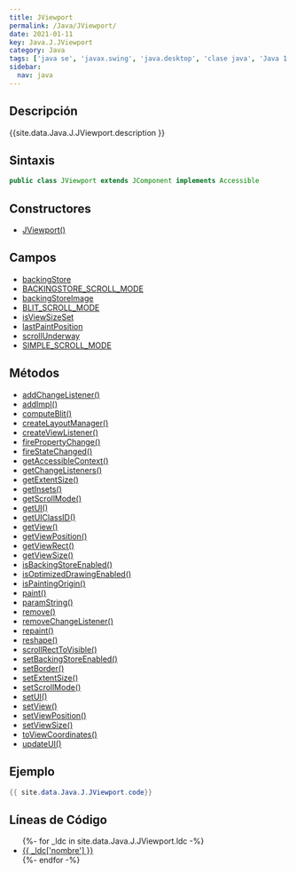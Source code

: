 ```yaml
---
title: JViewport
permalink: /Java/JViewport/
date: 2021-01-11
key: Java.J.JViewport
category: Java
tags: ['java se', 'javax.swing', 'java.desktop', 'clase java', 'Java 1.2']
sidebar: 
  nav: java
---
```


## Descripción
{{site.data.Java.J.JViewport.description }}

## Sintaxis
~~~java
public class JViewport extends JComponent implements Accessible
~~~

## Constructores
* [JViewport()](/Java/JViewport/JViewport/)

## Campos
* [backingStore](/Java/JViewport/backingStore)
* [BACKINGSTORE_SCROLL_MODE](/Java/JViewport/BACKINGSTORE_SCROLL_MODE)
* [backingStoreImage](/Java/JViewport/backingStoreImage)
* [BLIT_SCROLL_MODE](/Java/JViewport/BLIT_SCROLL_MODE)
* [isViewSizeSet](/Java/JViewport/isViewSizeSet)
* [lastPaintPosition](/Java/JViewport/lastPaintPosition)
* [scrollUnderway](/Java/JViewport/scrollUnderway)
* [SIMPLE_SCROLL_MODE](/Java/JViewport/SIMPLE_SCROLL_MODE)

## Métodos
* [addChangeListener()](/Java/JViewport/addChangeListener)
* [addImpl()](/Java/JViewport/addImpl)
* [computeBlit()](/Java/JViewport/computeBlit)
* [createLayoutManager()](/Java/JViewport/createLayoutManager)
* [createViewListener()](/Java/JViewport/createViewListener)
* [firePropertyChange()](/Java/JViewport/firePropertyChange)
* [fireStateChanged()](/Java/JViewport/fireStateChanged)
* [getAccessibleContext()](/Java/JViewport/getAccessibleContext)
* [getChangeListeners()](/Java/JViewport/getChangeListeners)
* [getExtentSize()](/Java/JViewport/getExtentSize)
* [getInsets()](/Java/JViewport/getInsets)
* [getScrollMode()](/Java/JViewport/getScrollMode)
* [getUI()](/Java/JViewport/getUI)
* [getUIClassID()](/Java/JViewport/getUIClassID)
* [getView()](/Java/JViewport/getView)
* [getViewPosition()](/Java/JViewport/getViewPosition)
* [getViewRect()](/Java/JViewport/getViewRect)
* [getViewSize()](/Java/JViewport/getViewSize)
* [isBackingStoreEnabled()](/Java/JViewport/isBackingStoreEnabled)
* [isOptimizedDrawingEnabled()](/Java/JViewport/isOptimizedDrawingEnabled)
* [isPaintingOrigin()](/Java/JViewport/isPaintingOrigin)
* [paint()](/Java/JViewport/paint)
* [paramString()](/Java/JViewport/paramString)
* [remove()](/Java/JViewport/remove)
* [removeChangeListener()](/Java/JViewport/removeChangeListener)
* [repaint()](/Java/JViewport/repaint)
* [reshape()](/Java/JViewport/reshape)
* [scrollRectToVisible()](/Java/JViewport/scrollRectToVisible)
* [setBackingStoreEnabled()](/Java/JViewport/setBackingStoreEnabled)
* [setBorder()](/Java/JViewport/setBorder)
* [setExtentSize()](/Java/JViewport/setExtentSize)
* [setScrollMode()](/Java/JViewport/setScrollMode)
* [setUI()](/Java/JViewport/setUI)
* [setView()](/Java/JViewport/setView)
* [setViewPosition()](/Java/JViewport/setViewPosition)
* [setViewSize()](/Java/JViewport/setViewSize)
* [toViewCoordinates()](/Java/JViewport/toViewCoordinates)
* [updateUI()](/Java/JViewport/updateUI)

## Ejemplo
~~~java
{{ site.data.Java.J.JViewport.code}}
~~~

## Líneas de Código
<ul>
{%- for _ldc in site.data.Java.J.JViewport.ldc -%}
   <li>
       <a href="{{_ldc['url'] }}">{{ _ldc['nombre'] }}</a>
   </li>
{%- endfor -%}
</ul>
